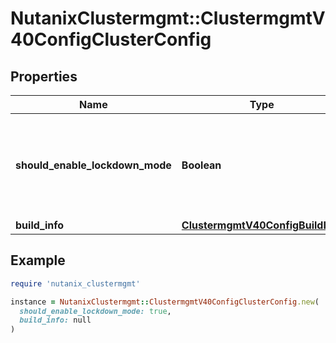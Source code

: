 # NutanixClustermgmt::ClustermgmtV40ConfigClusterConfig

## Properties

| Name | Type | Description | Notes |
| ---- | ---- | ----------- | ----- |
| **should_enable_lockdown_mode** | **Boolean** | A boolean value indicating whether to enable lockdown mode for a cluster. | [optional] |
| **build_info** | [**ClustermgmtV40ConfigBuildInfo**](ClustermgmtV40ConfigBuildInfo.md) |  | [optional] |

## Example

```ruby
require 'nutanix_clustermgmt'

instance = NutanixClustermgmt::ClustermgmtV40ConfigClusterConfig.new(
  should_enable_lockdown_mode: true,
  build_info: null
)
```

